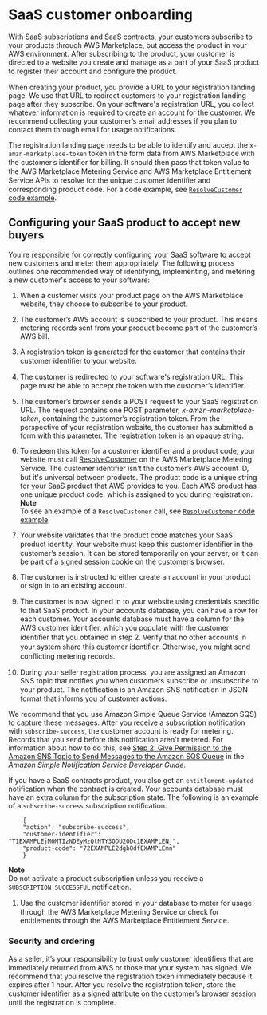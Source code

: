 # SaaS customer onboarding<a name="saas-product-customer-setup"></a>

 With SaaS subscriptions and SaaS contracts, your customers subscribe to your products through AWS Marketplace, but access the product in your AWS environment\. After subscribing to the product, your customer is directed to a website you create and manage as a part of your SaaS product to register their account and conﬁgure the product\. 

When creating your product, you provide a URL to your registration landing page\. We use that URL to redirect customers to your registration landing page after they subscribe\. On your software's registration URL, you collect whatever information is required to create an account for the customer\. We recommend collecting your customer’s email addresses if you plan to contact them through email for usage notifications\.

The registration landing page needs to be able to identify and accept the `x-amzn-marketplace-token` token in the form data from AWS Marketplace with the customer’s identiﬁer for billing\. It should then pass that token value to the AWS Marketplace Metering Service and AWS Marketplace Entitlement Service APIs to resolve for the unique customer identiﬁer and corresponding product code\. For a code example, see [`ResolveCustomer` code example](saas-code-examples.md#saas-resolvecustomer-example)\.

## Configuring your SaaS product to accept new buyers<a name="configuring-your-saas-application-to-accept-new-customers"></a>

You're responsible for correctly configuring your SaaS software to accept new customers and meter them appropriately\. The following process outlines one recommended way of identifying, implementing, and metering a new customer's access to your software: 

1. When a customer visits your product page on the AWS Marketplace website, they choose to subscribe to your product\. 

1. The customer’s AWS account is subscribed to your product\. This means metering records sent from your product become part of the customer’s AWS bill\. 

1. A registration token is generated for the customer that contains their customer identiﬁer to your website\. 

1. The customer is redirected to your software's registration URL\. This page must be able to accept the token with the customer’s identiﬁer\. 

1. The customer’s browser sends a POST request to your SaaS registration URL\. The request contains one POST parameter, *x\-amzn\-marketplace\-token*, containing the customer’s registration token\. From the perspective of your registration website, the customer has submitted a form with this parameter\. The registration token is an opaque string\. 

1. To redeem this token for a customer identifier and a product code, your website must call [ResolveCustomer](https://docs.aws.amazon.com/marketplacemetering/latest/APIReference/API_ResolveCustomer.html) on the AWS Marketplace Metering Service\. The customer identiﬁer isn't the customer’s AWS account ID, but it's universal between products\. The product code is a unique string for your SaaS product that AWS provides to you\. Each AWS product has one unique product code, which is assigned to you during registration\.
**Note**  
To see an example of a `ResolveCustomer` call, see [`ResolveCustomer` code example](saas-code-examples.md#saas-resolvecustomer-example)\.

1. Your website validates that the product code matches your SaaS product identity\. Your website must keep this customer identiﬁer in the customer’s session\. It can be stored temporarily on your server, or it can be part of a signed session cookie on the customer’s browser\. 

1.  The customer is instructed to either create an account in your product or sign in to an existing account\. 

1.  The customer is now signed in to your website using credentials speciﬁc to that SaaS product\. In your accounts database, you can have a row for each customer\. Your accounts database must have a column for the AWS customer identiﬁer, which you populate with the customer identiﬁer that you obtained in step 2\. Verify that no other accounts in your system share this customer identiﬁer\. Otherwise, you might send conﬂicting metering records\. 

1.  During your seller registration process, you are assigned an Amazon SNS topic that notifies you when customers subscribe or unsubscribe to your product\. The notification is an Amazon SNS notiﬁcation in JSON format that informs you of customer actions\.

   We recommend that you use Amazon Simple Queue Service \(Amazon SQS\) to capture these messages\. After you receive a subscription notification with `subscribe-success`, the customer account is ready for metering\. Records that you send before this notification aren't metered\. For information about how to do this, see [Step 2: Give Permission to the Amazon SNS Topic to Send Messages to the Amazon SQS Queue](https://docs.aws.amazon.com/sns/latest/dg/sns-sqs-as-subscriber.html#SendMessageToSQS.sqs.permissions) in the *Amazon Simple Notification Service Developer Guide*\.

   If you have a SaaS contracts product, you also get an `entitlement-updated` notification when the contract is created\. Your accounts database must have an extra column for the subscription state\. The following is an example of a `subscribe-success` subscription notification\.

   

   ```
       {
       "action": "subscribe-success",
       "customer-identifier": "T1EXAMPLEjM0MTIzNDEyMzQtNTY3ODU2ODc1EXAMPLENj",
       "product-code": "72EXAMPLE2dgb8dfEXAMPLEmn"
       }
   ```
**Note**  
Do not activate a product subscription unless you receive a `SUBSCRIPTION_SUCCESSFUL` notification\.

1.  Use the customer identiﬁer stored in your database to meter for usage through the AWS Marketplace Metering Service or check for entitlements through the AWS Marketplace Entitlement Service\. 

### Security and ordering<a name="security-and-ordering"></a>

 As a seller, it’s your responsibility to trust only customer identiﬁers that are immediately returned from AWS or those that your system has signed\. We recommend that you resolve the registration token immediately because it expires after 1 hour\. After you resolve the registration token, store the customer identiﬁer as a signed attribute on the customer’s browser session until the registration is complete\. 